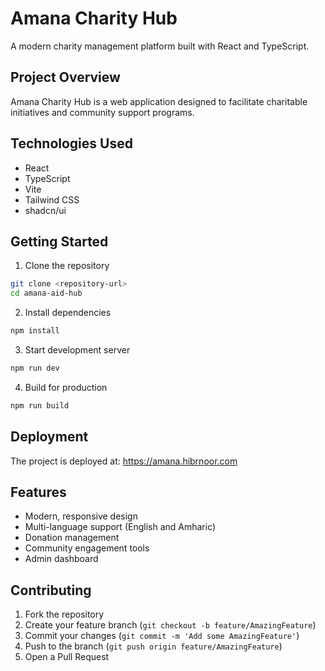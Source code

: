 # Amana Charity Hub

A modern charity management platform built with React and TypeScript.

## Project Overview

Amana Charity Hub is a web application designed to facilitate charitable initiatives and community support programs.

## Technologies Used

- React
- TypeScript
- Vite
- Tailwind CSS
- shadcn/ui

## Getting Started

1. Clone the repository

```bash
git clone <repository-url>
cd amana-aid-hub
```

2. Install dependencies

```bash
npm install
```

3. Start development server

```bash
npm run dev
```

4. Build for production

```bash
npm run build
```

## Deployment

The project is deployed at: https://amana.hibrnoor.com

## Features

- Modern, responsive design
- Multi-language support (English and Amharic)
- Donation management
- Community engagement tools
- Admin dashboard

## Contributing

1. Fork the repository
2. Create your feature branch (`git checkout -b feature/AmazingFeature`)
3. Commit your changes (`git commit -m 'Add some AmazingFeature'`)
4. Push to the branch (`git push origin feature/AmazingFeature`)
5. Open a Pull Request
